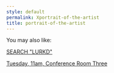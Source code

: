 ```yaml
---
style: default
permalink: Xportrait-of-the-artist
title: portrait-of-the-artist
---
```

You may also like:

[SEARCH "LURKD"](http://scp-wiki.net/lurk-d-s-personnel-file)

[Tuesday, 11am, Conference Room Three](http://scp-wiki.net/tuesday-11am-conference-room-three)
